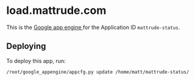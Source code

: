 # load.mattrude.com

This is the [Google app engine ](https://appengine.google.com) for the Application ID `mattrude-status`.

## Deploying

To deploy this app, run:

    /root/google_appengine/appcfg.py update /home/matt/mattrude-status/
